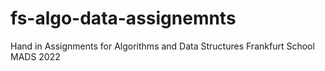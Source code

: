 # fs-algo-data-assignemnts
Hand in Assignments for Algorithms and Data Structures Frankfurt School MADS 2022

